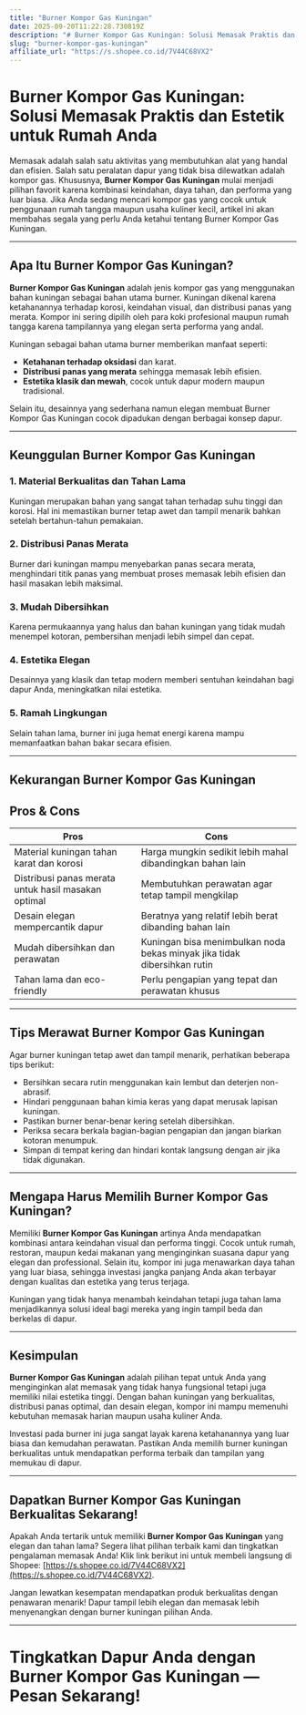 ```yaml
---
title: "Burner Kompor Gas Kuningan"
date: 2025-09-20T11:22:28.730819Z
description: "# Burner Kompor Gas Kuningan: Solusi Memasak Praktis dan Estetik untuk Rumah Anda..."
slug: "burner-kompor-gas-kuningan"
affiliate_url: "https://s.shopee.co.id/7V44C68VX2"
---
```

# Burner Kompor Gas Kuningan: Solusi Memasak Praktis dan Estetik untuk Rumah Anda

Memasak adalah salah satu aktivitas yang membutuhkan alat yang handal dan efisien. Salah satu peralatan dapur yang tidak bisa dilewatkan adalah kompor gas. Khususnya, **Burner Kompor Gas Kuningan** mulai menjadi pilihan favorit karena kombinasi keindahan, daya tahan, dan performa yang luar biasa. Jika Anda sedang mencari kompor gas yang cocok untuk penggunaan rumah tangga maupun usaha kuliner kecil, artikel ini akan membahas segala yang perlu Anda ketahui tentang Burner Kompor Gas Kuningan.

---

## Apa Itu Burner Kompor Gas Kuningan?

**Burner Kompor Gas Kuningan** adalah jenis kompor gas yang menggunakan bahan kuningan sebagai bahan utama burner. Kuningan dikenal karena ketahanannya terhadap korosi, keindahan visual, dan distribusi panas yang merata. Kompor ini sering dipilih oleh para koki profesional maupun rumah tangga karena tampilannya yang elegan serta performa yang andal.

Kuningan sebagai bahan utama burner memberikan manfaat seperti:
- **Ketahanan terhadap oksidasi** dan karat.
- **Distribusi panas yang merata** sehingga memasak lebih efisien.
- **Estetika klasik dan mewah**, cocok untuk dapur modern maupun tradisional.

Selain itu, desainnya yang sederhana namun elegan membuat Burner Kompor Gas Kuningan cocok dipadukan dengan berbagai konsep dapur.

---

## Keunggulan Burner Kompor Gas Kuningan

### 1. Material Berkualitas dan Tahan Lama

Kuningan merupakan bahan yang sangat tahan terhadap suhu tinggi dan korosi. Hal ini memastikan burner tetap awet dan tampil menarik bahkan setelah bertahun-tahun pemakaian.

### 2. Distribusi Panas Merata

Burner dari kuningan mampu menyebarkan panas secara merata, menghindari titik panas yang membuat proses memasak lebih efisien dan hasil masakan lebih maksimal.

### 3. Mudah Dibersihkan

Karena permukaannya yang halus dan bahan kuningan yang tidak mudah menempel kotoran, pembersihan menjadi lebih simpel dan cepat.

### 4. Estetika Elegan

Desainnya yang klasik dan tetap modern memberi sentuhan keindahan bagi dapur Anda, meningkatkan nilai estetika.

### 5. Ramah Lingkungan

Selain tahan lama, burner ini juga hemat energi karena mampu memanfaatkan bahan bakar secara efisien.

---

## Kekurangan Burner Kompor Gas Kuningan

## Pros & Cons

| **Pros** | **Cons** |
|------------|-------------------------------------------------------------------|
| Material kuningan tahan karat dan korosi | Harga mungkin sedikit lebih mahal dibandingkan bahan lain |
| Distribusi panas merata untuk hasil masakan optimal | Membutuhkan perawatan agar tetap tampil mengkilap |
| Desain elegan mempercantik dapur | Beratnya yang relatif lebih berat dibanding bahan lain |
| Mudah dibersihkan dan perawatan | Kuningan bisa menimbulkan noda bekas minyak jika tidak dibersihkan rutin |
| Tahan lama dan eco-friendly | Perlu pengapian yang tepat dan perawatan khusus |

---

## Tips Merawat Burner Kompor Gas Kuningan

Agar burner kuningan tetap awet dan tampil menarik, perhatikan beberapa tips berikut:
- Bersihkan secara rutin menggunakan kain lembut dan deterjen non-abrasif.
- Hindari penggunaan bahan kimia keras yang dapat merusak lapisan kuningan.
- Pastikan burner benar-benar kering setelah dibersihkan.
- Periksa secara berkala bagian-bagian pengapian dan jangan biarkan kotoran menumpuk.
- Simpan di tempat kering dan hindari kontak langsung dengan air jika tidak digunakan.

---

## Mengapa Harus Memilih Burner Kompor Gas Kuningan?

Memiliki **Burner Kompor Gas Kuningan** artinya Anda mendapatkan kombinasi antara keindahan visual dan performa tinggi. Cocok untuk rumah, restoran, maupun kedai makanan yang menginginkan suasana dapur yang elegan dan professional. Selain itu, kompor ini juga menawarkan daya tahan yang luar biasa, sehingga investasi jangka panjang Anda akan terbayar dengan kualitas dan estetika yang terus terjaga.

Kuningan yang tidak hanya menambah keindahan tetapi juga tahan lama menjadikannya solusi ideal bagi mereka yang ingin tampil beda dan berkelas di dapur.

---

## Kesimpulan

**Burner Kompor Gas Kuningan** adalah pilihan tepat untuk Anda yang menginginkan alat memasak yang tidak hanya fungsional tetapi juga memiliki nilai estetika tinggi. Dengan bahan kuningan yang berkualitas, distribusi panas optimal, dan desain elegan, kompor ini mampu memenuhi kebutuhan memasak harian maupun usaha kuliner Anda.

Investasi pada burner ini juga sangat layak karena ketahanannya yang luar biasa dan kemudahan perawatan. Pastikan Anda memilih burner kuningan berkualitas untuk mendapatkan performa terbaik dan tampilan yang memukau di dapur.

---

## Dapatkan Burner Kompor Gas Kuningan Berkualitas Sekarang!

Apakah Anda tertarik untuk memiliki **Burner Kompor Gas Kuningan** yang elegan dan tahan lama? Segera lihat pilihan terbaik kami dan tingkatkan pengalaman memasak Anda! Klik link berikut ini untuk membeli langsung di Shopee: [https://s.shopee.co.id/7V44C68VX2](https://s.shopee.co.id/7V44C68VX2).

Jangan lewatkan kesempatan mendapatkan produk berkualitas dengan penawaran menarik! Dapur tampil lebih elegan dan memasak lebih menyenangkan dengan burner kuningan pilihan Anda. 

---

# Tingkatkan Dapur Anda dengan Burner Kompor Gas Kuningan — Pesan Sekarang!